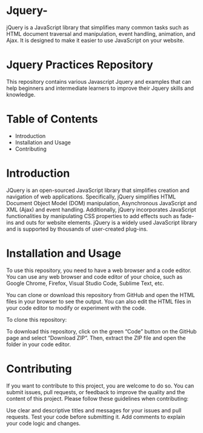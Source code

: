 # Jquery-
jQuery is a JavaScript library that simplifies many common tasks such as HTML document traversal and manipulation, event handling, animation, and Ajax. It is designed to make it easier to use JavaScript on your website. 


# Jquery Practices Repository
This repository contains various Javascript Jquery and examples that can help beginners and intermediate learners to improve their Jquery skills and knowledge.

# Table of Contents

- Introduction
- Installation and Usage
- Contributing

# Introduction
JQuery is an open-sourced JavaScript library that simplifies creation and navigation of web applications. Specifically, jQuery simplifies HTML Document Object Model (DOM) manipulation, Asynchronous JavaScript and XML (Ajax) and event handling. Additionally, jQuery incorporates JavaScript functionalities by manipulating CSS properties to add effects such as fade-ins and outs for website elements. jQuery is a widely used JavaScript library and is supported by thousands of user-created plug-ins.

 # Installation and Usage
To use this repository, you need to have a web browser and a code editor. You can use any web browser and code editor of your choice, such as Google Chrome, Firefox, Visual Studio Code, Sublime Text, etc.

You can clone or download this repository from GitHub and open the HTML files in your browser to see the output. You can also edit the HTML files in your code editor to modify or experiment with the code.

To clone this repository:

To download this repository, click on the green “Code” button on the GitHub page and select “Download ZIP”. Then, extract the ZIP file and open the folder in your code editor.


# Contributing
If you want to contribute to this project, you are welcome to do so. You can submit issues, pull requests, or feedback to improve the quality and the content of this project. Please follow these guidelines when contributing:

Use clear and descriptive titles and messages for your issues and pull requests. Test your code before submitting it. Add comments to explain your code logic and changes.

